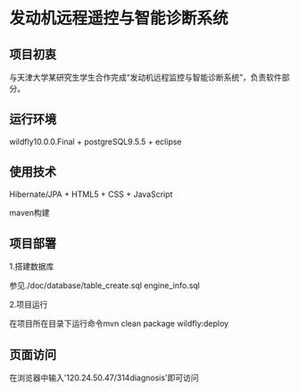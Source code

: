 # 发动机远程遥控与智能诊断系统
## 项目初衷
与天津大学某研究生学生合作完成“发动机远程监控与智能诊断系统”，负责软件部分。
## 运行环境
wildfly10.0.0.Final + postgreSQL9.5.5 + eclipse
## 使用技术
Hibernate/JPA + HTML5 + CSS + JavaScript

maven构建
## 项目部署
1.搭建数据库

参见./doc/database/table_create.sql engine_info.sql

2.项目运行

在项目所在目录下运行命令mvn clean package wildfly:deploy
## 页面访问
在浏览器中输入'120.24.50.47/314diagnosis'即可访问
